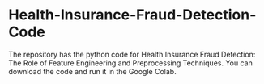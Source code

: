 # Health-Insurance-Fraud-Detection-Code
The repository has the python code for Health Insurance Fraud Detection: The Role of Feature Engineering and Preprocessing Techniques. You can download the code and run it in the Google Colab.
